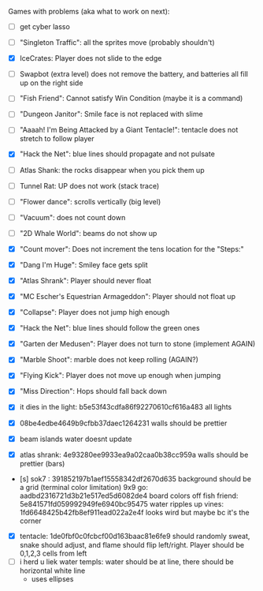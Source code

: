 Games with problems (aka what to work on next):

- [ ] get cyber lasso
- [ ] "Singleton Traffic": all the sprites move (probably shouldn't)
- [x] IceCrates: Player does not slide to the edge
- [ ] Swapbot (extra level) does not remove the battery, and batteries all fill up on the right side
- [ ] "Fish Friend": Cannot satisfy Win Condition (maybe it is a command)
- [ ] "Dungeon Janitor": Smile face is not replaced with slime
- [ ] "Aaaah! I'm Being Attacked by a Giant Tentacle!": tentacle does not stretch to follow player
- [x] "Hack the Net": blue lines should propagate and not pulsate
- [ ] Atlas Shank: the rocks disappear when you pick them up
- [ ] Tunnel Rat: UP does not work (stack trace)
- [ ] "Flower dance": scrolls vertically (big level)
- [ ] "Vacuum": does not count down
- [ ] "2D Whale World": beams do not show up


- [x] "Count mover": Does not increment the tens location for the "Steps:"
- [x] "Dang I'm Huge": Smiley face gets split
- [x] "Atlas Shrank": Player should never float
- [x] "MC Escher's Equestrian Armageddon": Player should not float up
- [x] "Collapse": Player does not jump high enough
- [x] "Hack the Net": blue lines should follow the green ones

- [x] "Garten der Medusen": Player does not turn to stone (implement AGAIN)
- [x] "Marble Shoot": marble does not keep rolling (AGAIN?)
- [x] "Flying Kick": Player does not move up enough when jumping
- [x] "Miss Direction": Hops should fall back down


- [x] it dies in the light: b5e53f43cdfa86f92270610cf616a483 all lights
- [x] 08be4edbe4649b9cfbb37daec1264231 walls should be prettier
- [x] beam islands water doesnt update
- [x] atlas shrank: 4e93280ee9933ea9a02caa0b38cc959a walls should be prettier (bars)
- [s] sok7 : 391852197b1aef15558342df2670d635 background should be a grid (terminal color limitation)
9x9 go: aadbd2316721d3b21e517ed5d6082de4 board colors off
fish friend: 5e841571fd059992949fe6940bc95475 water ripples up
vines: 1fd6648425b42fb8ef911ead022a2e4f looks wird but maybe bc it's the corner
- [x] tentacle: 1de0fbf0c0fcbcf00d163baac81e6fe9 should randomly sweat, snake should adjust, and flame should flip left/right. Player should be 0,1,2,3 cells from left
- [ ] i herd u liek water templs: water should be at line, there should be horizontal white line
    - uses ellipses
